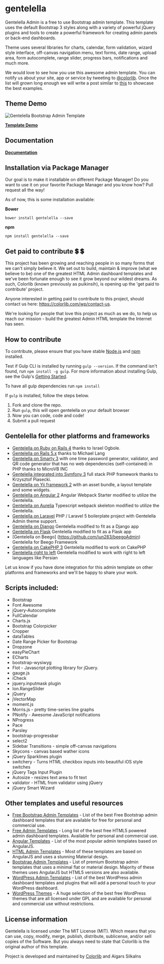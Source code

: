 # gentelella

Gentelella Admin is a free to use Bootstrap admin template.
This template uses the default Bootstrap 3 styles along with a variety of powerful jQuery plugins and tools to create a powerful framework for creating admin panels or back-end dashboards.

Theme uses several libraries for charts, calendar, form validation, wizard style interface, off-canvas navigation menu, text forms, date range, upload area, form autocomplete, range slider, progress bars, notifications and much more.

We would love to see how you use this awesome admin template. You can notify us about your site, app or service by tweeting to [@colorlib](https://twitter.com/colorlib). Once the list will grown long enough we will write a post similar to [this](https://colorlib.com/wp/avada-theme-examples/) to showcase the best examples.


## Theme Demo
![Gentelella Bootstrap Admin Template](https://cdn.colorlib.com/wp/wp-content/uploads/sites/2/gentelella-admin-template-preview.jpg 
"Gentelella Theme Browser Preview")

**[Template Demo](https://colorlib.com/polygon/gentelella/index.html)**

## Documentation

**[Documentation](https://colorlibhq.github.io/gentelella/)**

## Installation via Package Manager

Our goal is to make it installable on different Package Manager! Do you want to use it on your favorite Package Manager and you know how? Pull request all the way! 

As of now, this is some installation available:

**Bower**

```
bower install gentelella --save
```

**npm**

```
npm install gentelella --save
```
## Get paid to contribute :heavy_dollar_sign: :heavy_dollar_sign:

This project has been growing and reaching people in so many forms that we can't simply believe it. We set out to build, maintain & improve (what we believe to be) one of the greatest HTML Admin dashboard templates and we've been fortunate enough to see it grow beyond our wildest dreams. As such, Colorlib (known previously as puikinsih), is opening up the 'get paid to contribute' project. 

Anyone interested in getting paid to contribute to this project, should contact us here: https://colorlib.com/wp/contact-us. 

We're looking for people that love this project as much as we do, to help us reach our mission - build the greatest Admin HTML template the Internet has seen. 

## How to contribute
To contribute, please ensure that you have stable [Node.js](https://nodejs.org/) and [npm](https://npmjs.com) installed.

Test if Gulp CLI is installed by running `gulp --version`.  If the command isn't found, run `npm install -g gulp`.  For more information about installing Gulp, see the Gulp's [Getting Started](https://github.com/gulpjs/gulp/blob/master/docs/getting-started.md).

To have all gulp dependencies run ```npm install```

If `gulp` is installed, follow the steps below.

1. Fork and clone the repo.
2. Run `gulp`, this will open gentelella on your default browser
3. Now you can code, code and code!
4. Submit a pull request

## Gentelella for other platforms and frameworks

* [Gentelella on Ruby on Rails 4](https://github.com/iogbole/gentelella_on_rails) thanks to Israel Ogbole.
* [Gentelella on Rails 5.x](https://github.com/mwlang/gentelella-rails) thanks to Michael Lang
* [Gentelella on Smarty 3](https://github.com/microvb/otp-thing) with one time password generator, validator, and QR code generator that has no web dependencies (self-contained) in PHP thanks to MicroVB INC
* [Gentelella integrated into Symfony 3](https://github.com/krzysiekpiasecki/Gentelella) full stack PHP framework thanks to Krzysztof Piasecki.
* [Gentelella on Yii framework 2](https://github.com/yiister/yii2-gentelella) with an asset bundle, a layout template and some widgets.
* [Gentelella on Angular 2](https://github.com/kmkatsma/angular2-webpack-starter-gentelella) Angular Webpack Starter modified to utilize the Gentelella.
* [Gentelella on Aurelia](https://github.com/kmkatsma/aurelia-gentelella) Typescript webpack skeleton modified to utilize the Gentelella.
* [Gentelella on Laravel](https://github.com/Labs64/laravel-boilerplate) PHP / Laravel 5 boilerplate project with Gentelella Admin theme support.
* [Gentelella on Django](https://github.com/GiriB/django-gentelella) Gentelella modified to fit as a Django app
* [Gentelella on Flask](https://github.com/afourmy/flask-gentelella) Gentelella modified to fit as a Flask app
* [Gentelella on Beego] (https://github.com/jun283/beegoAdmin) Gentelella for Beego Framework
* [Gentelella on CakePHP 3](https://github.com/backstageel/cakephp-gentelella-theme) Gentelella modified to work on CakePHP
* [Gentelella right to left](https://github.com/mortezakarimi/gentelella-rtl) Gentelella modified to work with right to left languages like Persian

Let us know if you have done integration for this admin template on other platforms and frameworks and we'll be happy to share your work.

## Scripts included:
* Bootstrap
* Font Awesome
* jQuery-Autocomplete
* FullCalendar
* Charts.js
* Bootstrap Colorpicker
* Cropper
* dataTables
* Date Range Picker for Bootstrap
* Dropzone
* easyPieChart
* ECharts
* bootstrap-wysiwyg
* Flot - Javascript plotting library for jQuery.
* gauge.js
* iCheck
* jquery.inputmask plugin
* Ion.RangeSlider
* jQuery
* jVectorMap
* moment.js
* Morris.js - pretty time-series line graphs
* PNotify - Awesome JavaScript notifications
* NProgress
* Pace
* Parsley
* bootstrap-progressbar
* select2
* Sidebar Transitions - simple off-canvas navigations
* Skycons - canvas based wather icons
* jQuery Sparklines plugin
* switchery - Turns HTML checkbox inputs into beautiful iOS style switches
* jQuery Tags Input Plugin
* Autosize - resizes text area to fit text
* validator - HTML from validator using jQuery
* jQuery Smart Wizard

## Other templates and useful resources
* [Free Bootstrap Admin Templates](https://colorlib.com/wp/free-bootstrap-admin-dashboard-templates/ "Bootstrap Admin Templates on Colorlib") - List of the best Free Bootstrap admin dashboard templates that are available for free for personal and commercial use.
* [Free Admin Templates](https://colorlib.com/wp/free-html5-admin-dashboard-templates/ "List of free HTML based admin templates by Colorlib") - Long list of the best free HTML5 powered admin dashboard templates. Available for personal and commercial use.
* [Angular Templates](https://colorlib.com/wp/angularjs-admin-templates/ "Angular Admin Templates on Colorlib") - List of the most popular admin templates based on AngularJS.
* [HTML Admin Templates](https://colorlib.com/wp/html-admin-templates/ "Material Design Admin Templates on Colorlib") - Most of these templates are based on AngularJS and uses a stunning Material design.
* [Bootstrap Admin Templates](https://colorlib.com/wp/bootstrap-admin-templates/ "List of Premium Bootstrap Admin Templates by Colorlib") - List of premium Bootstrap admin templates that uses a minimal flat or material design. Majority of these themes uses AngularJS but HTML5 versions are also available.
* [WordPress Admin Templates](https://colorlib.com/wp/wordpress-admin-dashboard-themes-plugins/ "List of WordPress Admin Dashboard Templates and Plugins by Colorlib") - List of the best WordPress admin dashboard templates and plugins that will add a personal touch to your WordPress dashboard.
* [WordPress Themes](https://colorlib.com/wp/free-wordpress-themes/ "List of Free WordPress themes by Colorlib") - A huge selection of the best free WordPress themes that are all licensed under GPL and are available for personal and commercial use without restrictions.

## License information
Gentelella is licensed under The MIT License (MIT). Which means that you can use, copy, modify, merge, publish, distribute, sublicense, and/or sell copies of the Software. But you always need to state that Colorlib is the original author of this template.

Project is developed and maintained by [Colorlib](https://colorlib.com/ "Colorlib - Make Your First Blog") and Aigars Silkalns
